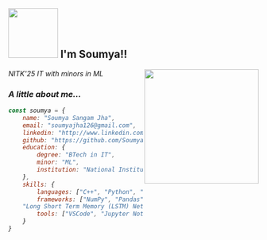 <h2 ><img src="https://media.tenor.com/6aNDWPF18CkAAAAM/star-tamtl%C4%B1.gif" width="100"/> I'm Soumya!!</h2>
<img align='right' src="https://media.tenor.com/v3Kzb5rlFdgAAAAC/mochi-cute.gif" width="230">
<p ><em>NITK'25 IT with minors in ML 
</p>


###  A little about me... 

```javascript
const soumya = {
    name: "Soumya Sangam Jha",
    email: "soumyajha126@gmail.com",
    linkedin: "http://www.linkedin.com/in/soumyasj",
    github: "https://github.com/SoumyaSJha",
    education: {
        degree: "BTech in IT",
        minor: "ML",
        institution: "National Institute of Technology Karnataka (NITK)"
    },
    skills: {
        languages: ["C++", "Python", "C", "Java", "SQL","HTML","CSS"],
        frameworks: ["NumPy", "Pandas", "Matplotlib", "Keras", "TensorFlow", 
    "Long Short Term Memory (LSTM) Network", "Autoencoders"],
        tools: ["VSCode", "Jupyter Notebook", "Kaggle", "Google Colab", "MySQL"]
    }
}
```
